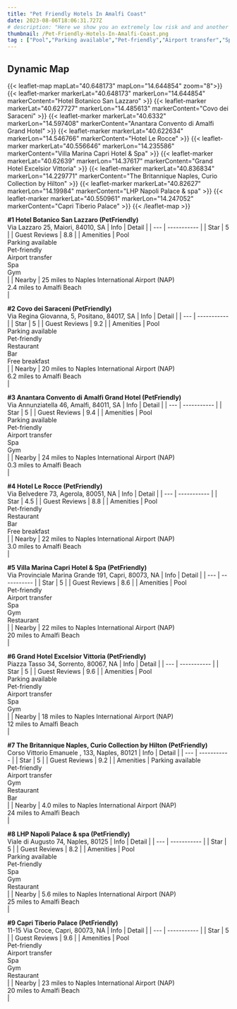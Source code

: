 ```yaml
---
title: "Pet Friendly Hotels In Amalfi Coast"
date: 2023-08-06T18:06:31.727Z
# description: "Here we show you an extremely low risk and and another medium risk approach to earn passive income "
thumbnail: /Pet-Friendly-Hotels-In-Amalfi-Coast.png
tag : ["Pool","Parking available","Pet-friendly","Airport transfer","Spa","Gym","Restaurant","Bar","Free breakfast"]
---
```


## Dynamic Map
{{< leaflet-map  mapLat="40.648173" mapLon="14.644854" zoom="8">}}
    {{< leaflet-marker markerLat="40.648173" markerLon="14.644854" markerContent="Hotel Botanico San Lazzaro" >}}
    {{< leaflet-marker markerLat="40.627727" markerLon="14.485613" markerContent="Covo dei Saraceni" >}}
    {{< leaflet-marker markerLat="40.6332" markerLon="14.597408" markerContent="Anantara Convento di Amalfi Grand Hotel" >}}
    {{< leaflet-marker markerLat="40.622634" markerLon="14.546766" markerContent="Hotel Le Rocce" >}}
    {{< leaflet-marker markerLat="40.556646" markerLon="14.235586" markerContent="Villa Marina Capri Hotel & Spa" >}}
    {{< leaflet-marker markerLat="40.62639" markerLon="14.37617" markerContent="Grand Hotel Excelsior Vittoria" >}}
    {{< leaflet-marker markerLat="40.836834" markerLon="14.229771" markerContent="The Britannique Naples, Curio Collection by Hilton" >}}
    {{< leaflet-marker markerLat="40.82627" markerLon="14.19984" markerContent="LHP Napoli Palace & spa" >}}
    {{< leaflet-marker markerLat="40.550961" markerLon="14.247052" markerContent="Capri Tiberio Palace" >}}
{{< /leaflet-map >}}


**#1 Hotel Botanico San Lazzaro (PetFriendly)**<br>Via Lazzaro 25, Maiori, 84010, SA
| Info | Detail |
| --- | ----------- |
| Star | 5 |
| Guest Reviews | 8.8 |
| Amenities | Pool<br>Parking available<br>Pet-friendly<br>Airport transfer<br>Spa<br>Gym<br> |
| Nearby | 25 miles to Naples International Airport (NAP)<br>2.4 miles to Amalfi Beach<br> |

**#2 Covo dei Saraceni (PetFriendly)**<br>Via Regina Giovanna, 5, Positano, 84017, SA
| Info | Detail |
| --- | ----------- |
| Star | 5 |
| Guest Reviews | 9.2 |
| Amenities | Pool<br>Parking available<br>Pet-friendly<br>Restaurant<br>Bar<br>Free breakfast<br> |
| Nearby | 20 miles to Naples International Airport (NAP)<br>6.2 miles to Amalfi Beach<br> |

**#3 Anantara Convento di Amalfi Grand Hotel (PetFriendly)**<br>Via Annunziatella 46, Amalfi, 84011, SA
| Info | Detail |
| --- | ----------- |
| Star | 5 |
| Guest Reviews | 9.4 |
| Amenities | Pool<br>Parking available<br>Pet-friendly<br>Airport transfer<br>Spa<br>Gym<br> |
| Nearby | 24 miles to Naples International Airport (NAP)<br>0.3 miles to Amalfi Beach<br> |

**#4 Hotel Le Rocce (PetFriendly)**<br>Via Belvedere 73, Agerola, 80051, NA
| Info | Detail |
| --- | ----------- |
| Star | 4.5 |
| Guest Reviews | 8.8 |
| Amenities | Pool<br>Pet-friendly<br>Restaurant<br>Bar<br>Free breakfast<br> |
| Nearby | 22 miles to Naples International Airport (NAP)<br>3.0 miles to Amalfi Beach<br> |

**#5 Villa Marina Capri Hotel & Spa (PetFriendly)**<br>Via Provinciale Marina Grande 191, Capri, 80073, NA
| Info | Detail |
| --- | ----------- |
| Star | 5 |
| Guest Reviews | 8.6 |
| Amenities | Pool<br>Pet-friendly<br>Airport transfer<br>Spa<br>Gym<br>Restaurant<br> |
| Nearby | 22 miles to Naples International Airport (NAP)<br>20 miles to Amalfi Beach<br> |

**#6 Grand Hotel Excelsior Vittoria (PetFriendly)**<br>Piazza Tasso 34, Sorrento, 80067, NA
| Info | Detail |
| --- | ----------- |
| Star | 5 |
| Guest Reviews | 9.6 |
| Amenities | Pool<br>Parking available<br>Pet-friendly<br>Airport transfer<br>Spa<br>Gym<br> |
| Nearby | 18 miles to Naples International Airport (NAP)<br>12 miles to Amalfi Beach<br> |

**#7 The Britannique Naples, Curio Collection by Hilton (PetFriendly)**<br>Corso Vittorio Emanuele , 133, Naples, 80121
| Info | Detail |
| --- | ----------- |
| Star | 5 |
| Guest Reviews | 9.2 |
| Amenities | Parking available<br>Pet-friendly<br>Airport transfer<br>Gym<br>Restaurant<br>Bar<br> |
| Nearby | 4.0 miles to Naples International Airport (NAP)<br>24 miles to Amalfi Beach<br> |

**#8 LHP Napoli Palace & spa (PetFriendly)**<br>Viale di Augusto 74, Naples, 80125
| Info | Detail |
| --- | ----------- |
| Star | 5 |
| Guest Reviews | 8.2 |
| Amenities | Pool<br>Parking available<br>Pet-friendly<br>Spa<br>Gym<br>Restaurant<br> |
| Nearby | 5.6 miles to Naples International Airport (NAP)<br>25 miles to Amalfi Beach<br> |

**#9 Capri Tiberio Palace (PetFriendly)**<br>11-15 Via Croce, Capri, 80073, NA
| Info | Detail |
| --- | ----------- |
| Star | 5 |
| Guest Reviews | 9.6 |
| Amenities | Pool<br>Pet-friendly<br>Airport transfer<br>Spa<br>Gym<br>Restaurant<br> |
| Nearby | 23 miles to Naples International Airport (NAP)<br>20 miles to Amalfi Beach<br> |

